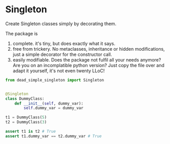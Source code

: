 # Singleton

Create Singleton classes simply by decorating them.

The package is
1. complete. it's tiny, but does exactly what it says.
2. free from trickery. No metaclasses, inheritance or hidden modifications, just a simple decorator for the constructor call.
3. easily modifiable. Does the package not fulfil all your needs anymore? Are you on an incomplatible python version? Just copy the file over and adapt it yourself, it's not even twenty LLoC!


```python
from dead_simple_singleton import Singleton


@Singleton
class DummyClass:
    def __init__(self, dummy_var):
        self.dummy_var = dummy_var

t1 = DummyClass(5)
t2 = DummyClass(3)

assert t1 is t2 # True
assert t1.dummy_var == t2.dummy_var # True
```